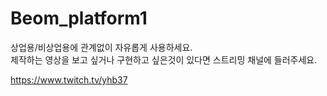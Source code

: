 # Beom_platform1


상업용/비상업용에 관계없이 자유롭게 사용하세요. <br/>
제작하는 영상을 보고 싶거나 구현하고 싶은것이 있다면
스트리밍 채널에 들러주세요.

https://www.twitch.tv/yhb37
